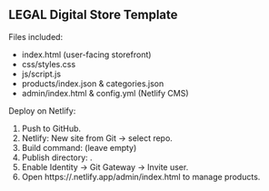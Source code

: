 LEGAL Digital Store Template
---------------------------

Files included:
- index.html  (user-facing storefront)
- css/styles.css
- js/script.js
- products/index.json & categories.json
- admin/index.html & config.yml (Netlify CMS)

Deploy on Netlify:
1. Push to GitHub.
2. Netlify: New site from Git → select repo.
3. Build command: (leave empty)
4. Publish directory: .
5. Enable Identity → Git Gateway → Invite user.
6. Open https://<your-site>.netlify.app/admin/index.html to manage products.
